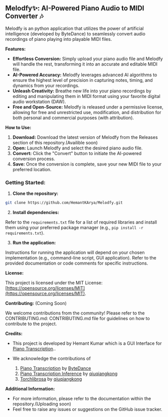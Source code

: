 ## Melodfy✨: AI-Powered Piano Audio to MIDI Converter 🎶

Melodfy is an python application that utilizes the power of artificial intelligence (developed by ByteDance) to seamlessly convert audio recordings of piano playing into playable MIDI files. 

**Features:**

* **Effortless Conversion:** Simply upload your piano audio file and Melodfy will handle the rest, transforming it into an accurate and editable MIDI file.
* **AI-Powered Accuracy:** Melodfy leverages advanced AI algorithms to ensure the highest level of precision in capturing notes, timing, and dynamics from your recordings.
* **Unleash Creativity:** Breathe new life into your piano recordings by editing and manipulating them in MIDI format using your favorite digital audio workstation (DAW).
* **Free and Open-Source:** Melodfy is released under a permissive license, allowing for free and unrestricted use, modification, and distribution for both personal and commercial purposes (with attribution).

**How to Use:**

1. **Download:** Download the latest version of Melodfy from the Releases section of this repository.(Availible soon)
2. **Open:** Launch Melodfy and select the desired piano audio file.
3. **Convert:** Click the "Convert" button to initiate the AI-powered conversion process.
4. **Save:** Once the conversion is complete, save your new MIDI file to your preferred location.

### **Getting Started:**

1. **Clone the repository:**

```bash
git clone https://github.com/HemantKArya/Melodfy.git
```

2. **Install dependencies:**

Refer to the `requirements.txt` file for a list of required libraries and install them using your preferred package manager (e.g., `pip install -r requirements.txt`).

3. **Run the application:**

Instructions for running the application will depend on your chosen implementation (e.g., command-line script, GUI application). Refer to the provided documentation or code comments for specific instructions.

**License:**

This project is licensed under the MIT License: [https://opensource.org/licenses/MIT](https://opensource.org/licenses/MIT).

**Contributing:** (Coming Soon)

We welcome contributions from the community! Please refer to the CONTRIBUTING.md: CONTRIBUTING.md file for guidelines on how to contribute to the project.

**Credits:**

* This project is developed by Hemant Kumar which is a GUI Interface for [Piano Transcription](https://github.com/bytedance/piano_transcription)..
* We acknowledge the contributions of 
    
    1. [Piano Transcription](https://github.com/bytedance/piano_transcription) by [ByteDance](https://github.com/bytedance)
    2. [Piano Transcription Inference](https://github.com/qiuqiangkong/piano_transcription_inference) by [qiuqiangkong](https://github.com/qiuqiangkong)
    3. [Torchlibrosa](https://github.com/qiuqiangkong/torchlibrosa) by [qiuqiangkong](https://github.com/qiuqiangkong)

**Additional Information:**

* For more information, please refer to the documentation within the repository.(Uploading soon)
* Feel free to raise any issues or suggestions on the GitHub issue tracker.

